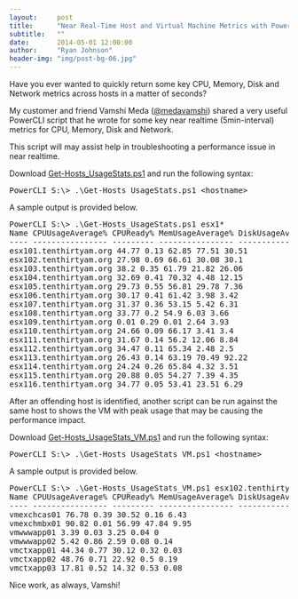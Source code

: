 ```yaml
---
layout:     post
title:      "Near Real-Time Host and Virtual Machine Metrics with PowerCLI"
subtitle:   ""
date:       2014-05-01 12:00:00
author:     "Ryan Johnson"
header-img: "img/post-bg-06.jpg"
---
```


<p>Have you ever wanted to quickly return some key CPU, Memory, Disk and Network metrics across hosts in a matter of seconds?</p>
<p>My customer and friend Vamshi Meda (<a href="http://twitter.com/medavamshi" onclick="_gaq.push(['_trackEvent', 'outbound-article', 'http://twitter.com/medavamshi', '@medavamshi']);"  target="_blank">@medavamshi</a>) shared a very useful PowerCLI script that he wrote for some key near realtime (5min-interval) metrics for CPU, Memory, Disk and Network.</p>
<p>This script will may assist help in troubleshooting a performance issue in near realtime.</p>
<p>Download <a href="/docs/Get-Hosts_UsageStats.ps1" target="_blank">Get-Hosts_UsageStats.ps1</a> and run the following syntax:</p>
<pre>PowerCLI S:\&gt; .\Get-Hosts_UsageStats.ps1 &lt;hostname&gt;</pre>
<p>A sample output is provided below.</p>

<pre>
PowerCLI S:\&gt; .\Get-Hosts_UsageStats.ps1 esx1*
Name CPUUsageAverage% CPUReady% MemUsageAverage% DiskUsageAverage_MBps NetUsage_MBps
---- ---------------- --------- ---------------- --------------------- -------------
esx101.tenthirtyam.org 44.77 0.13 62.85 77.51 30.51
esx102.tenthirtyam.org 27.98 0.69 66.61 30.08 30.1
esx103.tenthirtyam.org 38.2 0.35 61.79 21.82 26.06
esx104.tenthirtyam.org 32.69 0.41 70.32 4.48 12.15
esx105.tenthirtyam.org 29.73 0.55 56.81 29.78 7.36
esx106.tenthirtyam.org 30.17 0.41 61.42 3.98 3.42
esx107.tenthirtyam.org 31.37 0.36 53.15 5.42 6.31
esx108.tenthirtyam.org 33.77 0.2 54.9 6.03 3.66
esx109.tenthirtyam.org 0.01 0.29 0.01 2.64 3.93
esx110.tenthirtyam.org 24.66 0.09 66.17 3.41 3.4
esx111.tenthirtyam.org 31.67 0.14 56.2 12.06 8.84
esx112.tenthirtyam.org 34.47 0.11 65.34 2.48 2.5
esx113.tenthirtyam.org 26.43 0.14 63.19 70.49 92.22
esx114.tenthirtyam.org 24.24 0.26 65.84 4.32 3.51
esx115.tenthirtyam.org 20.88 0.05 54.27 7.39 4.35
esx116.tenthirtyam.org 34.77 0.05 53.41 23.51 6.29
</pre>

<p>After an offending host is identified, another script can be run against the same host to shows the VM with peak usage that may be causing the performance impact.</p>
<p>Download <a href="/docs/Get-Hosts_UsageStats_VM.ps1" target="_blank">Get-Hosts_UsageStats_VM.ps1</a> and run the following syntax:</p>
<pre>PowerCLI S:\&gt; .\Get-Hosts_UsageStats_VM.ps1 &lt;hostname&gt;
</pre>
<p>A sample output is provided below.</p>
<pre>PowerCLI S:\&gt; .\Get-Hosts_UsageStats_VM.ps1 esx102.tenthirtyam.org
Name CPUUsageAverage% CPUReady% MemUsageAverage% DiskUsageAverage_MBps NetUsage_MBps
---- ---------------- --------- ---------------- --------------------- ------------- 
vmexchcas01 76.78 0.39 30.52 0.16 6.43
vmexchmbx01 90.82 0.01 56.99 47.84 9.95
vmwwwapp01 3.39 0.03 3.25 0.04 0
vmwwwapp02 5.42 0.86 2.59 0.08 0.14
vmctxapp01 44.34 0.77 30.12 0.32 0.03
vmctxapp02 48.76 0.71 22.92 0.5 0.19 
vmctxapp03 17.81 0.52 14.32 0.53 0.08</pre>
<p>Nice work, as always, Vamshi!</p>